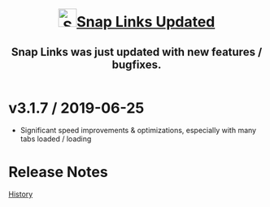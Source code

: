 <style>
    .markdown-section header {
        padding-bottom: 5px;
        margin-top:     0 !important;
    }

    .markdown-section header > h1 {
        margin: 0px !important;
    }
    .markdown-section header > h1 > a {
        font-family:     'Chivo', 'Helvetica Neue', Helvetica, Arial, serif;
        font-size:       30px;
        font-weight:     800;
        color:           #303030;
        letter-spacing:  -3px;
        vertical-align:  middle;
        text-decoration: none;
    }
    .markdown-section header > h1 img {
        margin-right:   5px;
        vertical-align: sub;
    }

    .markdown-section header > h2, header > h2 a {
        margin:         0px !important;
        padding:        0px !important;
        font-size:      24px;
        font-weight:    normal;
        line-height:    1.3;
        color:          #808080;
        letter-spacing: -1px;
    }
</style>

<header>
    <h1><a href="/SnapLinksPlus/"><!--suppress CheckImageSize --><img alt="Snap Links 3" height="36px" width="36px" src="images/SnapLinksLogo.png"></a><a href="/SnapLinksPlus/">Snap Links Updated</a></h1>
    <h2>Snap Links was just updated with new features / bugfixes.</h2>
</header>

v3.1.7 / 2019-06-25
===================
  * Significant speed improvements & optimizations, especially with many tabs loaded / loading


# Release Notes

[History](History.md ':include')
